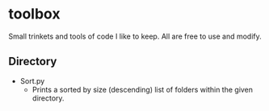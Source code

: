 # toolbox
Small trinkets and tools of code I like to keep. All are free to use and modify.

## Directory

- Sort.py
  - Prints a sorted by size (descending) list of folders within the given directory.
